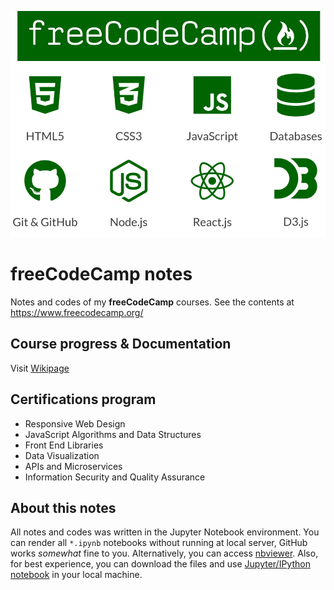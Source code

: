 ![free-code-camp](./contents/images/free-code-camp.jpg)

# freeCodeCamp notes
Notes and codes of my **freeCodeCamp** courses. See the contents at https://www.freecodecamp.org/

## Course progress & Documentation
Visit [Wikipage](https://github.com/usr-pwd/freeCodeCamp/wiki)

## Certifications program
* Responsive Web Design
* JavaScript Algorithms and Data Structures
* Front End Libraries
* Data Visualization
* APIs and Microservices
* Information Security and Quality Assurance

## About this notes
All notes and codes was written in the Jupyter Notebook environment. You can render all `*.ipynb` notebooks without 
running at local server, GitHub works _somewhat_ fine to you. Alternatively, you can access [nbviewer](https://nbviewer.jupyter.org/). Also, for best experience, you can download the files and use [Jupyter/IPython notebook](https://jupyter.org/) in your local machine.
